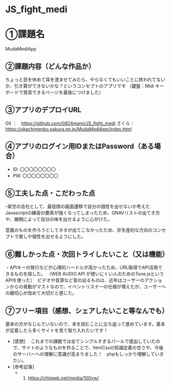 # JS_fight_medi
# ①課題名
MudaMediApp

## ②課題内容（どんな作品か）
ちょっと目を休めて耳を澄ませてみたら、やらなくてもいいことに終われてないか、引き算ができないかな？というコンセプトのアプリです
（鍵盤：Midi キーボードで発音できるページを最後につけました）

## ③アプリのデプロイURL
Git ：　https://github.com/0824mami/JS_fight_medi
さくら：　https://okachimenko.sakura.ne.jp/MudaMediApp/index.html


## ④アプリのログイン用IDまたはPassword（ある場合）
- ID: 〇〇〇〇〇〇〇〇
- PW: 〇〇〇〇〇〇〇〇

## ⑤工夫した点・こだわった点
-架空の会社として、最低限の画面遷移で自分の個性を出せないか考えた 　
　Javascriptの練習の要素が強くなってしまったため、GNAVリストの出てき方や、展開によって自分の味を出せるように心がけた。

意義のものを作ろうとしてネタが出てこなかったため、非生産的な方向のコンセプトで癒しや個性を出せるようにした。


## ⑥難しかった点・次回トライしたいこと（又は機能）
・APIキーの発行などが心理的ハードルが高かったため、URL取得でAPI活用できるものを探した。 （WEB AUDIO API が使いにくい人のためのTone.jsというAPIを使った）
 ビデオや音源など音の出るものは、近年はユーザーのアクションからの発動がマストなので、イベントリスナーの仕様が増えたが、ユーザーへの親切心が改めて大切だと感じた。


## ⑦フリー項目（感想、シェアしたいこと等なんでも）
基本の方がなじんでいないので、本を読むことに立ち返って進めています。基本が定着したら多くサイトを見て取り入れたいです！
- [感想] 　これまでの課題では全てシンプルすぎるパールで提出していたので、サイトのようなものを作ることで、htmlCssの知識定着の甘さや、今後のサーバーへの理解に意識が高まりました！　phpもしっかり理解していきたい。
- [参考記事]
  - 1. https://chiiweb.net/media/100vw/